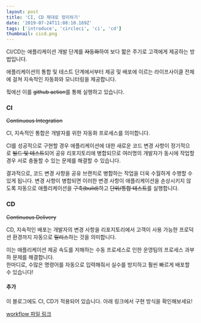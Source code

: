 ```yaml
---
layout: post
title: 'CI, CD 제대로 정리하기'
date: '2019-07-24T11:08:10.169Z'
tags: ['introduce', 'circleci', 'ci', 'cd']
thumbnail: cicd.png
---
```


CI/CD는 애플리케이션 개발 단계를 ~~자동화~~하여 보다 짧은 주기로 고객에게 제공하는 방법입니다.

애플리케이션의 통합 및 테스트 단계에서부터 제공 및 배포에 이르는 라이프사이클 전체에 걸쳐 지속적인 자동화와 모니터링을 제공합니다.

핔에선 이를 ~~github action~~를 통해 실행하고 있습니다.

### **CI**

~~Continuous Integration~~

CI, 지속적인 통합은 개발자를 위한 자동화 프로세스를 의미합니다.

CI를 성공적으로 구현할 경우 애플리케이션에 대한 새로운 코드 변경 사항이 정기적으로 ~~빌드 및 테스트~~되어 공유 리포지토리에 병합되므로 여러명의 개발자가 동시에 작업할 경우 서로 충돌할 수 있는 문제를 해결할 수 있습니다.

결과적으로, 코드 변경 사항을 공유 브랜치로 병합하는 작업을 더욱 수월하게 수행할 수 있게 됩니다. 변경 사항이 병합되면 이러한 변경 사항이 애플리케이션을 손상시키지 않도록 자동으로 애플리케이션을 ~~구축(build)~~하고 ~~단위/통합 테스트~~를 실행합니다.

### **CD**

~~Continuous Delivery~~

CD, 지속적인 배포는 개발자의 변경 사항을 리포지토리에서 고객이 사용 가능한 프로덕션 환경까지 자동으로 ~~릴리스~~하는 것을 의미합니다.

이는 애플리케이션 제공 속도를 저해하는 수동 프로세스로 인한 운영팀의 프로세스 과부하 문제를 해결합니다.<br>한마디로, 수많은 명령어를 자동으로 입력해줘서 실수를 방지하고 훨씬 빠르게 배포할 수 있습니다!

#### 추가

이 블로그에도 CI, CD가 적용되어 있습니다. 아래 링크에서 구현 방식을 확인해보세요!

[workflow 파일 링크](https://github.com/greatSumini/greatSumini.github.io/blob/source/.github/workflows/cd.yml)
